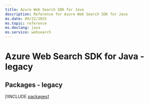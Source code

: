 ```yaml
---
title: Azure Web Search SDK for Java
description: Reference for Azure Web Search SDK for Java
ms.date: 09/22/2025
ms.topic: reference
ms.devlang: java
ms.service: websearch
---
```

# Azure Web Search SDK for Java - legacy
## Packages - legacy
[!INCLUDE [packages](web-search-index.md)]